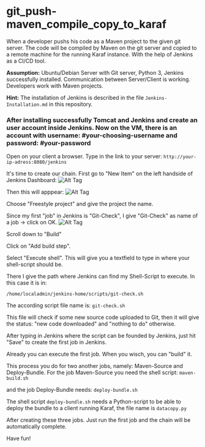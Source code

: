 # git_push-maven_compile_copy_to_karaf
When a developer pushs his code as a Maven project to the given git server. The code will be compiled by Maven on the git server and copied to a remote machine for the running Karaf instance. With the help of Jenkins as a CI/CD tool.

<b>Assumption:</b> Ubuntu/Debian Server with Git server, Python 3, Jenkins successfully installed. Communication between Server/Client is working. Developers work with Maven projects.

<b>Hint:</b> The installation of Jenkins is described in the file ```Jenkins-Installation.md``` in this repository.

### After installing successfully Tomcat and Jenkins and create an user account inside Jenkins. Now on the VM, there is an account with username: #your-choosing-username and password: #your-password

Open on your client a browser. Type in the link to your server:  ```http://your-ip-adress:8080/jenkins```

It's time to create our chain. First go to "New Item" on the left handside of Jenkins Dashboard:
![Alt Tag](https://user-images.githubusercontent.com/7670731/54187840-b1d47580-44ae-11e9-8f66-42f896bebb17.png)


Then this will apppear:
![Alt Tag](https://user-images.githubusercontent.com/7670731/54187845-b39e3900-44ae-11e9-80ff-80bbd549f0ef.png)


Choose "Freestyle project" and give the project the name. 

Since my first "job" in Jenkins is "Git-Check", I give "Git-Check" as name of a job → click on OK.
![Alt Tag](https://user-images.githubusercontent.com/7670731/54187848-b567fc80-44ae-11e9-9a04-b326e6f91ec7.png)

Scroll down to "Build"

Click on "Add build step".

Select "Execute shell". This will give you a textfield to type in where your shell-script should be.

There I give the path where Jenkins can find my Shell-Script to execute. In this case it is in: 

```/home/localadmin/jenkins-home/scripts/git-check.sh```

The according script file name is: ```git-check.sh```

This file will check if some new source code uploaded to Git, then it will give the status: "new code downloaded" and "nothing to do" otherwise.

After typing in Jenkins where the script can be founded by Jenkins, just hit "Save" to create the first job in Jenkins.

Already you can execute the first job. When you wisch, you can "build" it.

This process you do for two another jobs, namely: Maven-Source and Deploy-Bundle. For the job Maven-Source you need the shell script:  ```maven-build.sh```

and the job Deploy-Bundle needs: ```deploy-bundle.sh```

The shell script ```deploy-bundle.sh``` needs a Python-script to be able to deploy the bundle to a client running Karaf, the file name is ```datacopy.py```


After creating these three jobs. Just run the first job and the chain will be automatically complete. 

Have fun!
